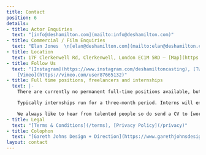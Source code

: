 ```yaml
---
title: Contact
position: 6
details:
- title: Actor Enquiries
  text: "[info@deshamilton.com](mailto:info@deshamilton.com)"
- title: Commercial / Film Enquiries
  text: "Elan Jones  \n[elan@deshamilton.com](mailto:elan@deshamilton.com)"
- title: Location
  text: 17F Clerkenwell Rd, Clerkenwell, London EC1M 5RD — [Map](https://goo.gl/maps/8yHmBGxQbfS2)
- title: Follow Us
  text: "[Instagram](https://www.instagram.com/deshamiltoncasting), [Twitter](https://twitter.com/DesHCasting),
    [Vimeo](https://vimeo.com/user87665132)"
- title: Full time positions, freelancers and internships
  text: |-
    There are currently no permanent full-time positions available, but we do occasionally use freelancers and sometimes run paid internships.

    Typically internships run for a three-month period. Interns will enjoy valuable hands-on experience in a friendly, busy office.

    We always like to hear from talented people so do send a CV to [work@deshamilton.com](mailto:work@deshamilton.com) and let us know which role you are looking for.
- title: Legal
  text: "[Terms & Conditions](/terms), [Privacy Policy](/privacy)"
- title: Colophon
  text: "[Gareth Johns Design + Direction](https://www.garethjohnsdesign.com)"
layout: contact
---
```


